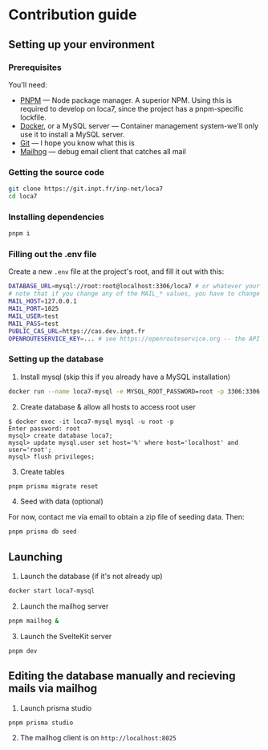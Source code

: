 # Contribution guide

## Setting up your environment

### Prerequisites

You'll need:

- [PNPM](https://pnpm.js.org) — Node package manager. A superior NPM. Using this is required to develop on loca7, since the project has a pnpm-specific lockfile.
- [Docker](https://docker.com), or a MySQL server — Container management system-we'll only use it to install a MySQL server.
- [Git](https://git-scm.org) — I hope you know what this is
- [Mailhog](https://github.com/mailhog/MailHog#installation) — debug email client that catches all mail

### Getting the source code

```bash
git clone https://git.inpt.fr/inp-net/loca7
cd loca7
```

### Installing dependencies

```bash
pnpm i
```

### Filling out the .env file

Create a new `.env` file at the project's root, and fill it out with this:

```bash
DATABASE_URL=mysql://root:root@localhost:3306/loca7 # or whatever your connection string is.
# note that if you change any of the MAIL_* values, you have to change them in mailhog/
MAIL_HOST=127.0.0.1
MAIL_PORT=1025
MAIL_USER=test
MAIL_PASS=test
PUBLIC_CAS_URL=https://cas.dev.inpt.fr
OPENROUTESERVICE_KEY=... # see https://openrouteservice.org -- the API is completely free
```

### Setting up the database

1. Install mysql (skip this if you already have a MySQL installation)

```bash
docker run --name loca7-mysql -e MYSQL_ROOT_PASSWORD=root -p 3306:3306 --mount source=mysql,target=/var/lib/mysql -d mysql
```

2. Create database & allow all hosts to access root user

```sh-session
$ docker exec -it loca7-mysql mysql -u root -p
Enter password: root
mysql> create database loca7;
mysql> update mysql.user set host='%' where host='localhost' and user='root';
mysql> flush privileges;
```

3. Create tables

```bash
pnpm prisma migrate reset
```

4. Seed with data (optional)

For now, contact me via email to obtain a zip file of seeding data. Then:

```bash
pnpm prisma db seed
```

## Launching

1. Launch the database (if it's not already up)

```bash
docker start loca7-mysql
```

2. Launch the mailhog server

```bash
pnpm mailhog &
```

3. Launch the SvelteKit server

```bash
pnpm dev
```

## Editing the database manually and recieving mails via mailhog

1. Launch prisma studio

```bash
pnpm prisma studio
```

2. The mailhog client is on `http://localhost:8025`